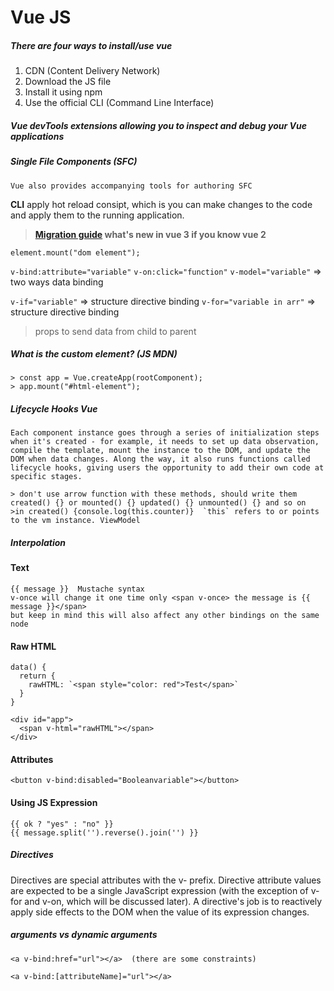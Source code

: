 # Vue JS

##### There are four ways to install/use vue
1. CDN  (Content Delivery Network)
2. Download the JS file
3. Install it using npm
4. Use the official CLI  (Command Line Interface)

##### Vue devTools extensions allowing you to inspect and debug your Vue applications 

##### Single File Components (SFC)
```
Vue also provides accompanying tools for authoring SFC
```
**CLI** apply hot reload consipt, which is you can make changes to the code and apply them to the running application.

> **[Migration guide](https://v3.vuejs.org/guide/migration/introduction.html#overview) what's new in vue 3 if you know vue 2**

`element.mount("dom element");`

`v-bind:attribute="variable"`
`v-on:click="function"`
`v-model="variable"`  => two ways data binding

`v-if="variable"` => structure directive binding
`v-for="variable in arr"` => structure directive binding

> props to send data from child to parent

##### What is the custom element? (JS MDN)

```
> const app = Vue.createApp(rootComponent);
> app.mount("#html-element");
```

##### Lifecycle Hooks Vue
```
Each component instance goes through a series of initialization steps when it's created - for example, it needs to set up data observation, compile the template, mount the instance to the DOM, and update the DOM when data changes. Along the way, it also runs functions called lifecycle hooks, giving users the opportunity to add their own code at specific stages.

> don't use arrow function with these methods, should write them created() {} or mounted() {} updated() {} unmounted() {} and so on
>in created() {console.log(this.counter)}  `this` refers to or points to the vm instance. ViewModel
```

##### Interpolation
#### Text
```
{{ message }}  Mustache syntax
v-once will change it one time only <span v-once> the message is {{ message }}</span>
but keep in mind this will also affect any other bindings on the same node
```
#### Raw HTML
```
data() {
  return {
    rawHTML: `<span style="color: red">Test</span>`
  }
}

<div id="app">
  <span v-html="rawHTML"></span>
</div>
```
#### Attributes
```
<button v-bind:disabled="Booleanvariable"></button>
```
#### Using JS Expression
```
{{ ok ? "yes" : "no" }}
{{ message.split('').reverse().join('') }}
```

##### Directives
Directives are special attributes with the v- prefix. Directive attribute values are expected to be a single JavaScript expression (with the exception of v-for and v-on, which will be discussed later). A directive's job is to reactively apply side effects to the DOM when the value of its expression changes.

##### arguments vs dynamic arguments
```
<a v-bind:href="url"></a>  (there are some constraints)

<a v-bind:[attributeName]="url"></a>
```

